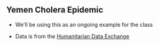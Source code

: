 ## Yemen Cholera Epidemic

- We'll be using this as an ongoing example for the class

- Data is from the [Humanitarian Data Exchange](https://data.humdata.org/dataset/yemen-cholera-outbreak-daily-epidemiology-update/resource/06f74fb8-9194-476d-8d35-343f951c90f6)
